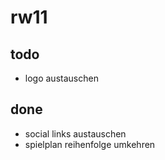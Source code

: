 # rw11

## todo
- logo austauschen 

## done
- social links austauschen
- spielplan reihenfolge umkehren